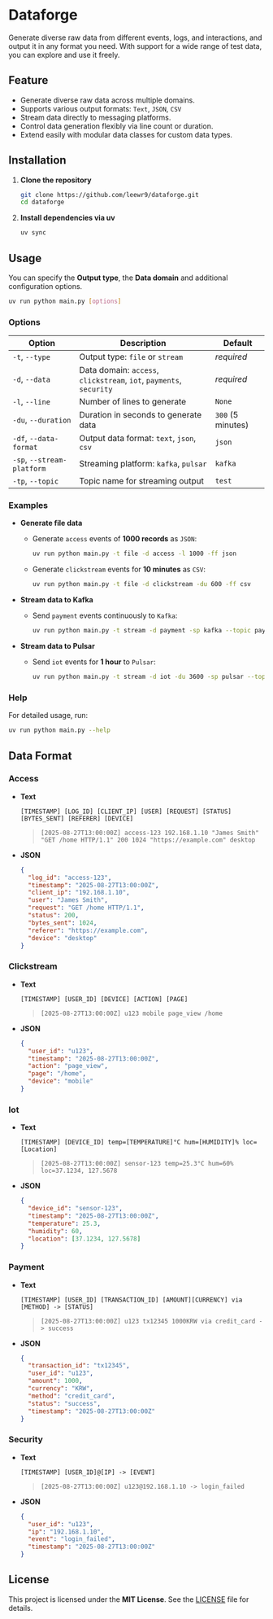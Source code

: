 # Dataforge

Generate diverse raw data from different events, logs, and interactions, and output it in any format you need. With support for a wide range of test data, you can explore and use it freely.

## Feature

- Generate diverse raw data across multiple domains.
- Supports various output formats: `Text`, `JSON`, `CSV`
- Stream data directly to messaging platforms.
- Control data generation flexibly via line count or duration.
- Extend easily with modular data classes for custom data types.

## Installation

1. **Clone the repository**

   ```bash
   git clone https://github.com/leewr9/dataforge.git
   cd dataforge
   ```

2. **Install dependencies via uv**

   ```bash
   uv sync
   ```

## Usage

You can specify the **Output type**, the **Data domain** and additional configuration options.

```bash
uv run python main.py [options]
```

### Options

| Option                     | Description                                                         | Default           |
| -------------------------- | ------------------------------------------------------------------- | ----------------- |
| `-t`, `--type`             | Output type: `file` or `stream`                                     | _required_        |
| `-d`, `--data`             | Data domain: `access`, `clickstream`, `iot`, `payments`, `security` | _required_        |
| `-l`, `--line`             | Number of lines to generate                                         | `None`            |
| `-du`, `--duration`        | Duration in seconds to generate data                                | `300` (5 minutes) |
| `-df`, `--data-format`     | Output data format: `text`, `json`, `csv`                           | `json`            |
| `-sp`, `--stream-platform` | Streaming platform: `kafka`, `pulsar`                               | `kafka`           |
| `-tp`, `--topic`           | Topic name for streaming output                                     | `test`            |

### Examples

- **Generate file data**
  - Generate `access` events of **1000 records** as `JSON`:
    ```bash
    uv run python main.py -t file -d access -l 1000 -ff json
    ```
  - Generate `clickstream` events for **10 minutes** as `CSV`:
    ```bash
    uv run python main.py -t file -d clickstream -du 600 -ff csv
    ```

- **Stream data to Kafka**
  - Send `payment` events continuously to `Kafka`:
    ```bash
    uv run python main.py -t stream -d payment -sp kafka --topic payments
    ```

- **Stream data to Pulsar**
  - Send `iot` events for **1 hour** to `Pulsar`:
    ```bash
    uv run python main.py -t stream -d iot -du 3600 -sp pulsar --topic iots
    ```

### Help

For detailed usage, run:

```bash
uv run python main.py --help
```

## Data Format

### Access

- **Text**

  ```plaintext
  [TIMESTAMP] [LOG_ID] [CLIENT_IP] [USER] [REQUEST] [STATUS] [BYTES_SENT] [REFERER] [DEVICE]
  ```

  > `[2025-08-27T13:00:00Z] access-123 192.168.1.10 "James Smith" "GET /home HTTP/1.1" 200 1024 "https://example.com" desktop`

- **JSON**
  ```json
  {
    "log_id": "access-123",
    "timestamp": "2025-08-27T13:00:00Z",
    "client_ip": "192.168.1.10",
    "user": "James Smith",
    "request": "GET /home HTTP/1.1",
    "status": 200,
    "bytes_sent": 1024,
    "referer": "https://example.com",
    "device": "desktop"
  }
  ```

### Clickstream

- **Text**
  ```plaintext
  [TIMESTAMP] [USER_ID] [DEVICE] [ACTION] [PAGE]
  ```
  > `[2025-08-27T13:00:00Z] u123 mobile page_view /home`
- **JSON**
  ```json
  {
    "user_id": "u123",
    "timestamp": "2025-08-27T13:00:00Z",
    "action": "page_view",
    "page": "/home",
    "device": "mobile"
  }
  ```

### Iot

- **Text**
  ```plaintext
  [TIMESTAMP] [DEVICE_ID] temp=[TEMPERATURE]°C hum=[HUMIDITY]% loc=[Location]
  ```
  > `[2025-08-27T13:00:00Z] sensor-123 temp=25.3°C hum=60% loc=37.1234, 127.5678`
- **JSON**
  ```json
  {
    "device_id": "sensor-123",
    "timestamp": "2025-08-27T13:00:00Z",
    "temperature": 25.3,
    "humidity": 60,
    "location": [37.1234, 127.5678]
  }
  ```

### Payment

- **Text**
  ```plaintext
  [TIMESTAMP] [USER_ID] [TRANSACTION_ID] [AMOUNT][CURRENCY] via [METHOD] -> [STATUS]
  ```
  > `[2025-08-27T13:00:00Z] u123 tx12345 1000KRW via credit_card -> success`
- **JSON**
  ```json
  {
    "transaction_id": "tx12345",
    "user_id": "u123",
    "amount": 1000,
    "currency": "KRW",
    "method": "credit_card",
    "status": "success",
    "timestamp": "2025-08-27T13:00:00Z"
  }
  ```

### Security

- **Text**
  ```plaintext
  [TIMESTAMP] [USER_ID]@[IP] -> [EVENT]
  ```
  > `[2025-08-27T13:00:00Z] u123@192.168.1.10 -> login_failed`
- **JSON**
  ```json
  {
    "user_id": "u123",
    "ip": "192.168.1.10",
    "event": "login_failed",
    "timestamp": "2025-08-27T13:00:00Z"
  }
  ```

## License

This project is licensed under the **MIT License**. See the [LICENSE](LICENSE) file for details.
